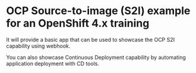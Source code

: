 # OCP Source-to-image (S2I) example for an OpenShift 4.x training
It will provide a basic app that can be used to showcase the OCP S2I capability using webhook.


You can also showcase Continuous Deployment capability by automating application deployment with CD tools.
